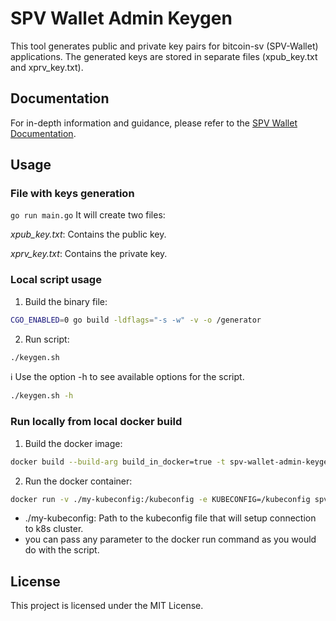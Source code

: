 # SPV Wallet Admin Keygen

This tool generates public and private key pairs for bitcoin-sv (SPV-Wallet) applications. The generated keys are stored in separate files (xpub_key.txt and xprv_key.txt).

## Documentation

For in-depth information and guidance, please refer to the [SPV Wallet Documentation](https://bsvblockchain.gitbook.io/docs).
## Usage

### File with keys generation

`go run main.go`
It will create two files:

_xpub_key.txt_: Contains the public key.

_xprv_key.txt_: Contains the private key.

### Local script usage

1. Build the binary file:
```bash
CGO_ENABLED=0 go build -ldflags="-s -w" -v -o /generator
```
2. Run script:
```bash
./keygen.sh
```

ℹ️ Use the option -h to see available options for the script.
```bash
./keygen.sh -h
```

### Run locally from local docker build

1. Build the docker image:
```bash
docker build --build-arg build_in_docker=true -t spv-wallet-admin-keygen:local .
```
2. Run the docker container:
```bash
docker run -v ./my-kubeconfig:/kubeconfig -e KUBECONFIG=/kubeconfig spv-wallet-admin-keygen:local
```
- ./my-kubeconfig: Path to the kubeconfig file that will setup connection to k8s cluster.
- you can pass any parameter to the docker run command as you would do with the script.

## License

This project is licensed under the MIT License.
